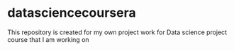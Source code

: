 # datasciencecoursera
This repository is created for my own project work for Data science project course that I am working on
